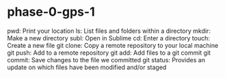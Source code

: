# phase-0-gps-1
pwd: Print your location
ls: List files and folders within a directory
mkdir: Make a new directory
subl: Open in Sublime
cd: Enter a directory
touch: Create a new file
git clone: Copy a remote repository to your local machine
git push: Add to a remote repository
git add: Add files to a git commit
git commit: Save changes to the file we committed
git status: Provides an update on which files have been modified and/or staged
